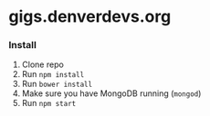# gigs.denverdevs.org

### Install

1. Clone repo
2. Run `npm install`
3. Run `bower install`
4. Make sure you have MongoDB running (`mongod`)
5. Run `npm start`
